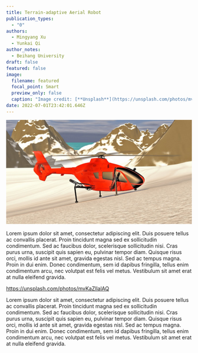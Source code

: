 ```yaml
---
title: Terrain-adaptive Aerial Robot
publication_types:
  - "0"
authors:
  - Mingyang Xu
  - Yunkai Qi
author_notes:
  - Beihang University
draft: false
featured: false
image:
  filename: featured
  focal_point: Smart
  preview_only: false
  caption: "Image credit: [**Unsplash**](https://unsplash.com/photos/mvKaZllalAQ)"
date: 2022-07-01T23:42:01.646Z
---
```

![1123456](123.jpg "123")

Lorem ipsum dolor sit amet, consectetur adipiscing elit. Duis posuere tellus ac convallis placerat. Proin tincidunt magna sed ex sollicitudin condimentum. Sed ac faucibus dolor, scelerisque sollicitudin nisi. Cras purus urna, suscipit quis sapien eu, pulvinar tempor diam. Quisque risus orci, mollis id ante sit amet, gravida egestas nisl. Sed ac tempus magna. Proin in dui enim. Donec condimentum, sem id dapibus fringilla, tellus enim condimentum arcu, nec volutpat est felis vel metus. Vestibulum sit amet erat at nulla eleifend gravida.﻿

<https://unsplash.com/photos/mvKaZllalAQ>

<!--StartFragment-->

Lorem ipsum dolor sit amet, consectetur adipiscing elit. Duis posuere tellus ac convallis placerat. Proin tincidunt magna sed ex sollicitudin condimentum. Sed ac faucibus dolor, scelerisque sollicitudin nisi. Cras purus urna, suscipit quis sapien eu, pulvinar tempor diam. Quisque risus orci, mollis id ante sit amet, gravida egestas nisl. Sed ac tempus magna. Proin in dui enim. Donec condimentum, sem id dapibus fringilla, tellus enim condimentum arcu, nec volutpat est felis vel metus. Vestibulum sit amet erat at nulla eleifend gravida.

<!--EndFragment-->